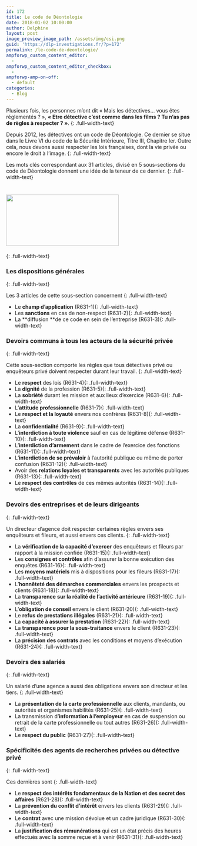 ```yaml
---
id: 172
title: Le code de Déontologie
date: 2018-01-02 10:00:00
author: Delphine
layout: post
image_preview_image_path: /assets/img/csi.png
guid: 'https://dlp-investigations.fr/?p=172'
permalink: /le-code-de-deontologie/
ampforwp_custom_content_editor:
  -
ampforwp_custom_content_editor_checkbox:
  -
ampforwp-amp-on-off:
  - default
categories:
  - Blog
---
```


Plusieurs fois, les personnes m’ont dit &laquo; Mais les d&eacute;tectives… vous &ecirc;tes r&eacute;glement&eacute;s ? &raquo;, **&laquo; Etre d&eacute;tective c’est comme dans les films ? Tu n’as pas de r&egrave;gles &agrave; respecter ? &raquo;**.
{: .full-width-text}

Depuis 2012, les d&eacute;tectives ont un code de D&eacute;ontologie. Ce dernier se situe dans le Livre VI du code de la S&eacute;curit&eacute; Int&eacute;rieure, Titre III, Chapitre Ier. Outre cela, nous devons aussi respecter les lois fran&ccedil;aises, dont la vie priv&eacute;e ou encore le droit &agrave; l’image.
{: .full-width-text}

Les mots cl&eacute;s correspondant aux 31 articles, divis&eacute; en 5 sous-sections du code de D&eacute;ontologie donnent une id&eacute;e de la teneur de ce dernier. <!--base32-c9gq6t9k68pp6eb7e4v78ebb6rw70w1pcnh3et9mervkgtb2c8v74xtq61vk2wk5ehq70tvm75ppavbpddkq8eb8cdm6guvaehv6gdkmemtpmxbme0vk0w3g6ht64uv3dnu6pd1dc9gq6t9k68-base32-->
{: .full-width-text}

# <u><img class="wp-image-180 alignright" alt="" srcset="https://i2.wp.com/dlp-investigations.fr/wp-content/uploads/2017/12/csi.png?resize=300%2C136&amp;ssl=1 300w, https://i2.wp.com/dlp-investigations.fr/wp-content/uploads/2017/12/csi.png?w=334&amp;ssl=1 334w" sizes="(max-width: 306px) 100vw, 306px" data-recalc-dims="1" width="306" height="139" src="https://i2.wp.com/dlp-investigations.fr/wp-content/uploads/2017/12/csi.png?resize=306%2C139&amp;ssl=1" /></u>
{: .full-width-text}

### Les dispositions g&eacute;n&eacute;rales
{: .full-width-text}

Les 3 articles de cette sous-section concernent
{: .full-width-text}

* Le **champ d’application** (R631-1){: .full-width-text}
* Les **sanctions** en cas de non-respect (R631-2){: .full-width-text}
* La **diffusion&nbsp;**de ce code en sein de l’entreprise (R631-3){: .full-width-text}

### Devoirs communs &agrave; tous les acteurs de la s&eacute;curit&eacute; priv&eacute;e
{: .full-width-text}

Cette sous-section comporte les r&egrave;gles que tous d&eacute;tectives priv&eacute; ou enqu&ecirc;teurs priv&eacute; doivent respecter durant leur travail.
{: .full-width-text}

* Le **respect** des lois (R631-4){: .full-width-text}
* La **dignit&eacute;** de la profession (R631-5){: .full-width-text}
* La **sobri&eacute;t&eacute;** durant les mission et aux lieux d’exercice (R631-6){: .full-width-text}
* L’**attitude professionnelle** (R631-7){: .full-width-text}
* Le **respect et la loyaut&eacute;** envers nos confr&egrave;res (R631-8){: .full-width-text}
* La **confidentialit&eacute;** (R631-9){: .full-width-text}
* L’**interdiction &agrave; toute violence** sauf en cas de l&eacute;gitime d&eacute;fense (R631-10){: .full-width-text}
* L’**interdiction d’armement** dans le cadre de l’exercice des fonctions (R631-11){: .full-width-text}
* L’**interdiction de se pr&eacute;valoir** &agrave; l’autorit&eacute; publique ou m&ecirc;me de porter confusion (R631-12){: .full-width-text}
* Avoir des **relations loyales et transparents** avec les autorit&eacute;s publiques (R631-13){: .full-width-text}
* Le **respect des contr&ocirc;les** de ces m&ecirc;mes autorit&eacute;s (R631-14){: .full-width-text}

### Devoirs des entreprises et de leurs dirigeants
{: .full-width-text}

Un directeur d’agence doit respecter certaines r&egrave;gles envers ses enqu&ecirc;teurs et fileurs, et aussi envers ces clients.
{: .full-width-text}

* La **v&eacute;rification de la capacit&eacute; d’exercer** des enqu&ecirc;teurs et fileurs par rapport &agrave; la mission confi&eacute;e (R631-15){: .full-width-text}
* Les **consignes et contr&ocirc;les** afin d’assurer la bonne ex&eacute;cution des enqu&ecirc;tes (R631-16){: .full-width-text}
* Les **moyens mat&eacute;riels** mis &agrave; dispositions pour les fileurs (R631-17){: .full-width-text}
* L’**honn&ecirc;tet&eacute; des d&eacute;marches commerciales** envers les prospects et clients (R631-18){: .full-width-text}
* La **transparence** **sur la r&eacute;alit&eacute; de l’activit&eacute; ant&eacute;rieure** (R631-19){: .full-width-text}
* L’**obligation de conseil** envers le client (R631-20){: .full-width-text}
* Le **refus de prestations ill&eacute;gales** (R631-21){: .full-width-text}
* La **capacit&eacute; &agrave; assurer la prestation** (R631-22){: .full-width-text}
* La **transparence pour la sous-traitance** envers le client (R631-23){: .full-width-text}
* La **pr&eacute;cision des contrats** avec les conditions et moyens d’ex&eacute;cution (R631-24){: .full-width-text}

### Devoirs des salari&eacute;s
{: .full-width-text}

Un salari&eacute; d’une agence a aussi des obligations envers son directeur et les tiers.
{: .full-width-text}

* La **pr&eacute;sentation de la carte professionnelle** aux clients, mandants, ou autorit&eacute;s et organismes habilit&eacute;s (R631-25){: .full-width-text}
* La transmission d’**information &agrave; l’employeur** en cas de suspension ou retrait de la carte professionnelle ou tout autres (R631-26){: .full-width-text}
* Le **respect du public** (R631-27){: .full-width-text}

### Sp&eacute;cificit&eacute;s des agents de recherches priv&eacute;es ou d&eacute;tective priv&eacute;
{: .full-width-text}

Ces derni&egrave;res sont
{: .full-width-text}

* Le **respect des int&eacute;r&ecirc;ts fondamentaux de la Nation et des secret des affaires** (R621-28){: .full-width-text}
* La **pr&eacute;vention du conflit d’int&eacute;r&ecirc;t** envers les clients (R631-29){: .full-width-text}
* Le **contrat** avec une mission d&eacute;volue et un cadre juridique (R631-30){: .full-width-text}
* La **justification des r&eacute;mun&eacute;rations** qui est un &eacute;tat pr&eacute;cis des heures effectu&eacute;s avec la somme re&ccedil;ue et &agrave; venir (R631-31){: .full-width-text}
